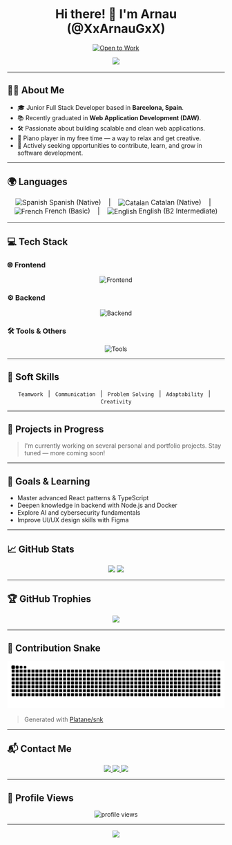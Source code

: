 <h1 align="center">Hi there! 👋 I'm Arnau (@XxArnauGxX)</h1>

<p align="center">
  <a href="https://github.com/XxArnauGxX">
    <img alt="Open to Work" src="https://img.shields.io/badge/Open%20to%20Work-Yes-brightgreen?style=for-the-badge&logo=linkedin" />
  </a>
</p>

<p align="center">
  <img src="https://media.giphy.com/media/qgQUggAC3Pfv687qPC/giphy.gif" width="280" />
</p>

---

## 🧑‍💻 About Me

- 🎓 Junior Full Stack Developer based in **Barcelona, Spain**.
- 📚 Recently graduated in **Web Application Development (DAW)**.
- 🛠️ Passionate about building scalable and clean web applications.
- 🎹 Piano player in my free time — a way to relax and get creative.
- 🚀 Actively seeking opportunities to contribute, learn, and grow in software development.

---

## 🌍 Languages

<p align="center" style="font-size:1.1em;">
  <img src="https://cdnjs.cloudflare.com/ajax/libs/twemoji/14.0.2/72x72/1f1ea-1f1f8.png" alt="Spanish" width="28" height="28" /> Spanish (Native) &nbsp;&nbsp;&nbsp;|&nbsp;&nbsp;&nbsp;
  <img src="https://upload.wikimedia.org/wikipedia/commons/thumb/d/d7/Flag_of_Andorra.svg/1200px-Flag_of_Andorra.svg.png" alt="Catalan" width="28" height="19" style="vertical-align:middle;" /> Catalan (Native) &nbsp;&nbsp;&nbsp;|&nbsp;&nbsp;&nbsp;
  <img src="https://upload.wikimedia.org/wikipedia/en/c/c3/Flag_of_France.svg" alt="French" width="28" height="19" style="vertical-align:middle;" /> French (Basic) &nbsp;&nbsp;&nbsp;|&nbsp;&nbsp;&nbsp;
  <img src="https://upload.wikimedia.org/wikipedia/en/a/ae/Flag_of_the_United_Kingdom.svg" alt="English" width="28" height="19" style="vertical-align:middle;" /> English (B2 Intermediate)
</p>

---

## 💻 Tech Stack

### 🌐 Frontend
<p align="center">
  <img src="https://skillicons.dev/icons?i=html,css,scss,sass,tailwind,js,ts,react,nextjs,redux,vue,angular,bootstrap,webpack,vite" alt="Frontend" />
</p>

### ⚙️ Backend
<p align="center">
  <img src="https://skillicons.dev/icons?i=nodejs,express,php,laravel,mysql,mongodb,postgres,docker" alt="Backend" />
</p>

### 🛠️ Tools & Others
<p align="center">
  <img src="https://skillicons.dev/icons?i=git,github,githubactions,githubpages,vscode,figma,postman,jest,eslint,prettier,webpack" alt="Tools" />
</p>

---

## 🌟 Soft Skills

<p align="center">
  <code>Teamwork</code> &nbsp;&nbsp;|&nbsp;&nbsp;
  <code>Communication</code> &nbsp;&nbsp;|&nbsp;&nbsp;
  <code>Problem Solving</code> &nbsp;&nbsp;|&nbsp;&nbsp;
  <code>Adaptability</code> &nbsp;&nbsp;|&nbsp;&nbsp;
  <code>Creativity</code>
</p>

---

## 🚧 Projects in Progress

> I'm currently working on several personal and portfolio projects. Stay tuned — more coming soon!

---

## 🎯 Goals & Learning

- Master advanced React patterns & TypeScript
- Deepen knowledge in backend with Node.js and Docker
- Explore AI and cybersecurity fundamentals
- Improve UI/UX design skills with Figma

---

## 📈 GitHub Stats

<p align="center">
  <img src="https://github-readme-stats.vercel.app/api?username=XxArnauGxX&show_icons=true&theme=tokyonight&hide_title=true" />
  <img src="https://github-readme-streak-stats.herokuapp.com/?user=XxArnauGxX&theme=tokyonight&hide_title=true" />
</p>

---

## 🏆 GitHub Trophies

<p align="center">
  <img src="https://github-profile-trophy.vercel.app/?username=XxArnauGxX&theme=onedark&row=2&column=3" />
</p>

---

## 🐍 Contribution Snake

<p align="center">
  <img src="https://raw.githubusercontent.com/XxArnauGxX/XxArnauGxX/output/github-contribution-grid-snake.svg" alt="Contribution Snake" />
</p>

> Generated with [Platane/snk](https://github.com/Platane/snk)

---

## 📬 Contact Me

<p align="center">
  <a href="mailto:gilgilarnau@gmail.com" title="Email">
    <img src="https://img.shields.io/badge/-Email-D14836?style=flat-square&logo=gmail&logoColor=white" />
  </a>
  <a href="https://www.linkedin.com/in/arnau-gil-gil-b8309b2b9" target="_blank" rel="noopener" title="LinkedIn">
    <img src="https://img.shields.io/badge/-LinkedIn-0077B5?style=flat-square&logo=linkedin&logoColor=white" />
  </a>
  <a href="https://xxarnaugxx.github.io/curriculum-web/" target="_blank" rel="noopener" title="Portfolio">
    <img src="https://img.shields.io/badge/-Portfolio-121212?style=flat-square&logo=github&logoColor=white" />
  </a>
</p>

---

## 👀 Profile Views

<p align="center">
  <img src="https://komarev.com/ghpvc/?username=XxArnauGxX&style=flat-square&color=blue" alt="profile views" />
</p>

---

<p align="center">
  <img src="https://capsule-render.vercel.app/api?type=waving&color=gradient&height=120&section=footer" />
</p>
